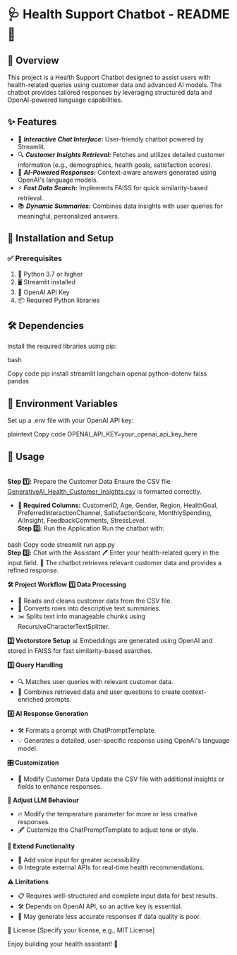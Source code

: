 # __🩺 Health Support Chatbot - README 📖__

## __🌟 Overview__
This project is a Health Support Chatbot designed to assist users with health-related queries using customer data and advanced AI models. The chatbot provides tailored responses by leveraging structured data and OpenAI-powered language capabilities.

## __✨ Features__
- 💬 ___Interactive Chat Interface:___ User-friendly chatbot powered by Streamlit.
- 🔍 ___Customer Insights Retrieval:___ Fetches and utilizes detailed customer information (e.g., demographics, health goals, satisfaction scores).
- 🤖 ___AI-Powered Responses:___ Context-aware answers generated using OpenAI's language models.
- ⚡ ___Fast Data Search:___ Implements FAISS for quick similarity-based retrieval.
- 📚 ___Dynamic Summaries:___ Combines data insights with user queries for meaningful, personalized answers.
  
## __🚀 Installation and Setup__
### __✅ Prerequisites__
1. 🐍 Python 3.7 or higher
2. 🖥️ Streamlit installed
3. 🔑 OpenAI API Key
4. 📦 Required Python libraries
   
## __🛠️ Dependencies__
Install the required libraries using pip:

bash

Copy code
pip install streamlit langchain openai python-dotenv faiss pandas

## __🔐 Environment Variables__
Set up a .env file with your OpenAI API key:

plaintext
Copy code
OPENAI_API_KEY=your_openai_api_key_here

## __🏃 Usage__
</br>__Step 1️⃣:__ Prepare the Customer Data
Ensure the CSV file [GenerativeAI_Health_Customer_Insights.csv](Cleaning_GenerativeAI_Health_Customer_Insights.csv) is formatted correctly.

- __🔑 Required Columns:__
CustomerID, Age, Gender, Region, HealthGoal, PreferredInteractionChannel, SatisfactionScore, MonthlySpending, AIInsight, FeedbackComments, StressLevel.
</br>__Step 2️⃣:__ Run the Application
Run the chatbot with:

bash
Copy code
streamlit run app.py
</br>__Step 3️⃣:__ Chat with the Assistant
🖊️ Enter your health-related query in the input field.
🧠 The chatbot retrieves relevant customer data and provides a refined response.

__🛠️ Project Workflow__
__1️⃣ Data Processing__
- 📄 Reads and cleans customer data from the CSV file.
- 📝 Converts rows into descriptive text summaries.
- ✂️ Splits text into manageable chunks using RecursiveCharacterTextSplitter.

__2️⃣ Vectorstore Setup__
📊 Embeddings are generated using OpenAI and stored in FAISS for fast similarity-based searches.

__3️⃣ Query Handling__
- 🔍 Matches user queries with relevant customer data.
- 🧩 Combines retrieved data and user questions to create context-enriched prompts.

__4️⃣ AI Response Generation__
- 🛠️ Formats a prompt with ChatPromptTemplate.
- 💡 Generates a detailed, user-specific response using OpenAI's language model.
  
__🎛️ Customization__
- 🔄 Modify Customer Data
Update the CSV file with additional insights or fields to enhance responses.

__🎨 Adjust LLM Behaviour__
- 🔥 Modify the temperature parameter for more or less creative responses.
- 🖋️ Customize the ChatPromptTemplate to adjust tone or style.
  
__🧩 Extend Functionality__
- 🎤 Add voice input for greater accessibility.
- 🌐 Integrate external APIs for real-time health recommendations.
  
__⚠️ Limitations__
- 📋 Requires well-structured and complete input data for best results.
- 🛠️ Depends on OpenAI API, so an active key is essential.
- 🤔 May generate less accurate responses if data quality is poor.

📜 License
[Specify your license, e.g., MIT License]

Enjoy building your health assistant! 🌟






